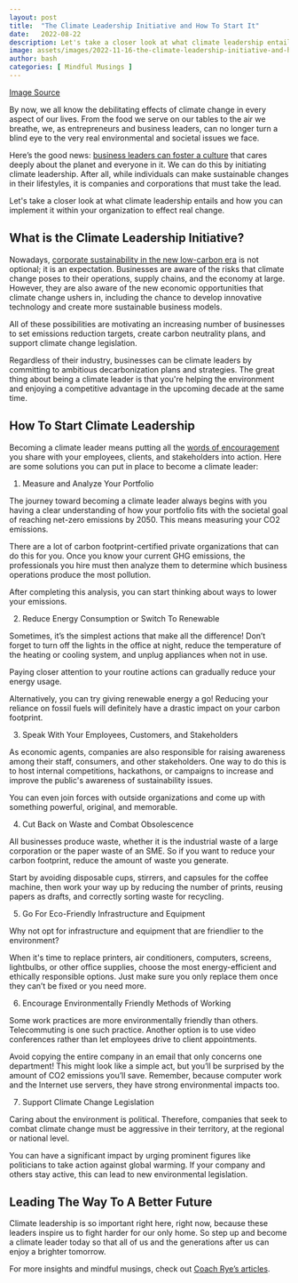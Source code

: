 ```yaml
---
layout: post
title:  "The Climate Leadership Initiative and How To Start It"
date:   2022-08-22
description: Let's take a closer look at what climate leadership entails and how you can implement it within your organization to effect real change.
image: assets/images/2022-11-16-the-climate-leadership-initiative-and-how-to-start-it.jpg
author: bash
categories: [ Mindful Musings ]
---
```


[Image Source ](https://www.pexels.com/photo/climate-sign-outside-blur-2990644/)

By now, we all know the debilitating effects of climate change in every aspect of our lives. From the food we serve on our tables to the air we breathe, we, as entrepreneurs and business leaders, can no longer turn a blind eye to the very real environmental and societal issues we face. 

Here’s the good news: [business leaders can foster a culture](https://www.hourly.io/post/why-is-company-culture-so-important) that cares deeply about the planet and everyone in it. We can do this by initiating climate leadership. After all, while individuals can make sustainable changes in their lifestyles, it is companies and corporations that must take the lead. 

Let's take a closer look at what climate leadership entails and how you can implement it within your organization to effect real change.


## What is the Climate Leadership Initiative? 

Nowadays, [corporate sustainability in the new low-carbon era](https://www.sinaitechnologies.com/post/corporate-sustainability-five-trending-best-practices) is not optional; it is an expectation. Businesses are aware of the risks that climate change poses to their operations, supply chains, and the economy at large. However, they are also aware of the new economic opportunities that climate change ushers in, including the chance to develop innovative technology and create more sustainable business models.

All of these possibilities are motivating an increasing number of businesses to set emissions reduction targets, create carbon neutrality plans, and support climate change legislation. 

Regardless of their industry, businesses can be climate leaders by committing to ambitious decarbonization plans and strategies. The great thing about being a climate leader is that you're helping the environment and enjoying a competitive advantage in the upcoming decade at the same time.


## How To Start Climate Leadership

Becoming a climate leader means putting all the [words of encouragement](https://www.coachrye.com/2022/more-than-words-7-impacts-of-positive-words-of-encouragement) you share with your employees, clients, and stakeholders into action. Here are some solutions you can put in place to become a climate leader: 



1. Measure and Analyze Your Portfolio 

The journey toward becoming a climate leader always begins with you having a clear understanding of how your portfolio fits with the societal goal of reaching net-zero emissions by 2050. This means measuring your CO2 emissions. 

There are a lot of carbon footprint-certified private organizations that can do this for you. Once you know your current GHG emissions, the professionals you hire must then analyze them to determine which business operations produce the most pollution. 

After completing this analysis, you can start thinking about ways to lower your emissions.



2. Reduce Energy Consumption or Switch To Renewable 

Sometimes, it’s the simplest actions that make all the difference! Don’t forget to turn off the lights in the office at night, reduce the temperature of the heating or cooling system, and unplug appliances when not in use. 

Paying closer attention to your routine actions can gradually reduce your energy usage.

Alternatively, you can try giving renewable energy a go! Reducing your reliance on fossil fuels will definitely have a drastic impact on your carbon footprint. 



3. Speak With Your Employees, Customers, and Stakeholders 

As economic agents, companies are also responsible for raising awareness among their staff, consumers, and other stakeholders. One way to do this is to host internal competitions, hackathons, or campaigns to increase and improve the public's awareness of sustainability issues. 

You can even join forces with outside organizations and come up with something powerful, original, and memorable.



4. Cut Back on Waste and Combat Obsolescence 

All businesses produce waste, whether it is the industrial waste of a large corporation or the paper waste of an SME. So if you want to reduce your carbon footprint, reduce the amount of waste you generate. 

Start by avoiding disposable cups, stirrers, and capsules for the coffee machine, then work your way up by reducing the number of prints, reusing papers as drafts, and correctly sorting waste for recycling.



5. Go For Eco-Friendly Infrastructure and Equipment 

Why not opt for infrastructure and equipment that are friendlier to the environment? 

When it's time to replace printers, air conditioners, computers, screens, lightbulbs, or other office supplies, choose the most energy-efficient and ethically responsible options. Just make sure you only replace them once they can’t be fixed or you need more. 



6. Encourage Environmentally Friendly Methods of Working 

Some work practices are more environmentally friendly than others. Telecommuting is one such practice. Another option is to use video conferences rather than let employees drive to client appointments.

Avoid copying the entire company in an email that only concerns one department! This might look like a simple act, but you’ll be surprised by the amount of CO2 emissions you’ll save. Remember, because computer work and the Internet use servers, they have strong environmental impacts too. 



7. Support Climate Change Legislation

Caring about the environment is political. Therefore, companies that seek to combat climate change must be aggressive in their territory, at the regional or national level. 

You can have a significant impact by urging prominent figures like politicians to take action against global warming. If your company and others stay active, this can lead to new environmental legislation. 


## Leading The Way To A Better Future 

Climate leadership is so important right here, right now, because these leaders inspire us to fight harder for our only home. So step up and become a climate leader today so that all of us and the generations after us can enjoy a brighter tomorrow. 

For more insights and mindful musings, check out [Coach Rye’s articles](https://www.coachrye.com/). 
